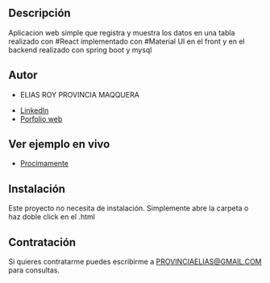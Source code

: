## Descripción 
Aplicacion web simple que registra y muestra los datos en una tabla realizado con  #React implementado con #Material UI en el front y en el backend realizado con spring boot y mysql

## Autor 
- ELIAS ROY PROVINCIA MAQQUERA

* [LinkedIn](https://www.linkedin.com/in/eliasprovincia/) 
* [Porfolio web](https://eliasroy.github.io/portafolio/) 

## Ver ejemplo en vivo 
- [Procimamente](https://eliasroy.github.io/portafolio/)

## Instalación 
Este proyecto no necesita de instalación. Simplemente abre la carpeta o haz doble click en el .html 

## Contratación 
Si quieres contratarme puedes escribirme a PROVINCIAELIAS@GMAIL.COM para consultas. 

